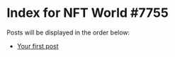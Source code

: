 # Index for NFT World #7755
Posts will be displayed in the order below:

- [Your first post](./001-first.md)

